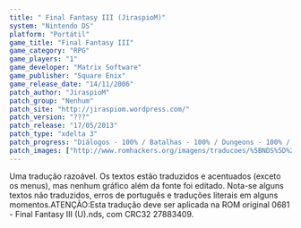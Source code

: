 ```yaml
---
title: " Final Fantasy III (JiraspioM)"
system: "Nintendo DS"
platform: "Portátil"
game_title: "Final Fantasy III"
game_category: "RPG"
game_players: "1"
game_developer: "Matrix Software"
game_publisher: "Square Enix"
game_release_date: "14/11/2006"
patch_author: "JiraspioM"
patch_group: "Nenhum"
patch_site: "http://jiraspiom.wordpress.com/"
patch_version: "???"
patch_release: "17/05/2013"
patch_type: "xdelta 3"
patch_progress: "Diálogos - 100% / Batalhas - 100% / Dungeons - 100% / Menus - 99% / Itens - 99% / Acentos - Sim / Gráficos - Não"
patch_images: ["http://www.romhackers.org/imagens/traducoes/%5BNDS%5D%20Final%20Fantasy%20III%20-%20JiraspioM%20-%201.png","http://www.romhackers.org/imagens/traducoes/%5BNDS%5D%20Final%20Fantasy%20III%20-%20JiraspioM%20-%202.png","http://www.romhackers.org/imagens/traducoes/%5BNDS%5D%20Final%20Fantasy%20III%20-%20JiraspioM%20-%203.png"]
---
```

Uma tradução razoável. Os textos estão traduzidos e acentuados (exceto os menus), mas nenhum gráfico além da fonte foi editado. Nota-se alguns textos não traduzidos, erros de português e traduções literais em alguns momentos.ATENÇÃO:Esta tradução deve ser aplicada na ROM original 0681 - Final Fantasy III (U).nds, com CRC32 27883409.